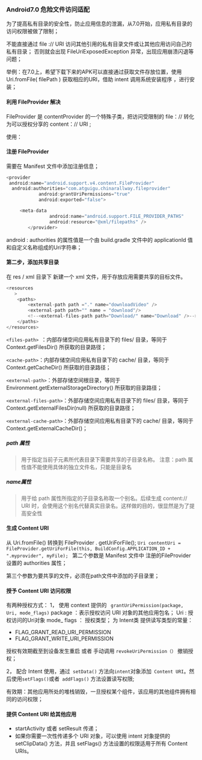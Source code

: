 ### Android7.0 危险文件访问适配
为了提高私有目录的安全性，防止应用信息的泄漏，从7.0开始，应用私有目录的访问权限被做了限制；

不能直接通过 file :// URI 访问其他引用的私有目录文件或让其他应用访问自己的私有目录；
否则就会出现 FileUriExposedException 异常，出现应用崩溃闪退等问题；

举例：在7.0上，希望下载下来的APK可以直接通过获取文件存放位置，使用 Uri.fromFile( filePath ) 获取相应的URI，借助 intent 调用系统安装程序 ，进行安装；

#### 利用 FileProvider 解决
FileProvider 是 contentProvider 的一个特殊子类，把访问受限制的 file：// 转化为可以授权分享的 content：// URI ;

使用：
#### 注册 FileProvider
需要在 Manifest 文件中添加注册信息；
```java
<provider
 android:name="android.support.v4.content.FileProvider"
  android:authorities="com.atguigu.chinarallway.fileprovider"
            android:grantUriPermissions="true"
            android:exported="false">

     <meta-data
                android:name="android.support.FILE_PROVIDER_PATHS"
                android:resource="@xml/filepaths" />
        </provider>
```
android :  authorities 的属性值是一个由 build.gradle 文件中的 applicationId 值 和自定义名称组成的Uri字符串；

#### 第二步，添加共享目录
在 res / xml 目录下 新建一个 xml 文件，用于存放应用需要共享的目标文件。
```java
<resources
   >
    <paths>
        <external-path path ="." name="downloadVideo" />
        <external-path path="" name = "download"/>
        <!--<external-files-path path="Download/" name="Download" />-->
    </paths>
</resources>
```
`<files-path> `：内部存储空间应用私有目录下的 files/ 目录，等同于 Context.getFilesDir() 所获取的目录路径；

`<cache-path>`：内部存储空间应用私有目录下的 cache/ 目录，等同于 Context.getCacheDir() 所获取的目录路径；

`<external-path>`：外部存储空间根目录，等同于 Environment.getExternalStorageDirectory() 所获取的目录路径；

`<external-files-path>`：外部存储空间应用私有目录下的 files/ 目录，等同于 Context.getExternalFilesDir(null) 所获取的目录路径；

`<external-cache-path>`：外部存储空间应用私有目录下的 cache/ 目录，等同于 Context.getExternalCacheDir()；

##### path 属性 
> 用于指定当前子元素所代表目录下需要共享的子目录名称。
注意：path 属性值不能使用具体的独立文件名，只能是目录名

##### name属性
> 用于给 path 属性所指定的子目录名称取一个别名。后续生成 content:// URI 时，会使用这个别名代替真实目录名。这样做的目的，很显然是为了提高安全性

#### 生成 Content URI
从 Uri.fromFile() 转换到 FileProvider . getUriForFile();
`Uri contentUri = FileProvider.getUriForFile(this,
                BuildConfig.APPLICATION_ID + ".myprovider", myFile);
`
第二个参数是 Manifest 文件中 注册的FileProvider 设置的 authorities 属性；

第三个参数为要共享的文件，必须在path文件中添加的子目录里；

#### 授予 Content URI 访问权限
有两种授权方式：
1， 使用 context 提供的 ` grantUriPermission(package, Uri, mode_flags)` 
package  ：表示授权访问 URI 对象的其他应用包名；
Uri : 授权访问的Uri对象
mode_ flags ： 授权类型；
为 Intent类 提供读写类型的常量：
+ FLAG_GRANT_READ_URI_PERMISSION
+ FLAG_GRANT_WRITE_URI_PERMISSION

授权有效期截至到设备发生重启 或者 手动调用 `revokeUriPermission（）` 撤销授权；

2， 配合 Intent 使用，通过` setData()` 方法向` intent `对象添加` Content URI`。然后使用` setFlags() `或者` addFlags()` 方法设置读写权限;

有效期：其他应用所处的堆栈销毁，一旦授权某个组件，该应用的其他组件拥有相同的访问权限；

#### 提供 Content URI 给其他应用
+ startActivity 或者 setResult 传递；
+ 如果你需要一次性传递多个 URI 对象，可以使用 intent 对象提供的 setClipData() 方法，并且 setFlags() 方法设置的权限适用于所有 Content URIs。

